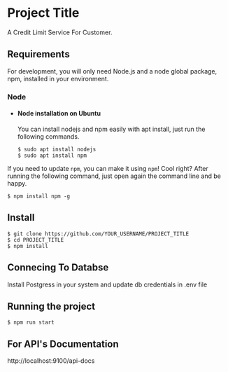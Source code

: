 # Project Title

A Credit Limit Service For Customer.

## Requirements

For development, you will only need Node.js and a node global package, npm, installed in your environment.

### Node

- #### Node installation on Ubuntu

  You can install nodejs and npm easily with apt install, just run the following commands.

      $ sudo apt install nodejs
      $ sudo apt install npm

If you need to update `npm`, you can make it using `npm`! Cool right? After running the following command, just open again the command line and be happy.

    $ npm install npm -g

###

## Install

    $ git clone https://github.com/YOUR_USERNAME/PROJECT_TITLE
    $ cd PROJECT_TITLE
    $ npm install

## Connecing To Databse

Install Postgress in your system and update db credentials in .env file

## Running the project

    $ npm run start

## For API's Documentation

http://localhost:9100/api-docs

